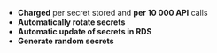 

- **Charged** per secret stored and **per 10 000 API** calls
- **Automatically rotate secrets**
- **Automatic update of secrets in RDS**
- **Generate random secrets**
